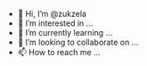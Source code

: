 - 👋 Hi, I’m @zukzela
- 👀 I’m interested in ...
- 🌱 I’m currently learning ...
- 💞️ I’m looking to collaborate on ...
- 📫 How to reach me ...

<!---
zukzela/zukzela is a ✨ special ✨ repository because its `README.md` (this file) appears on your GitHub profile.
You can click the Preview link to take a look at your changes.
--->
